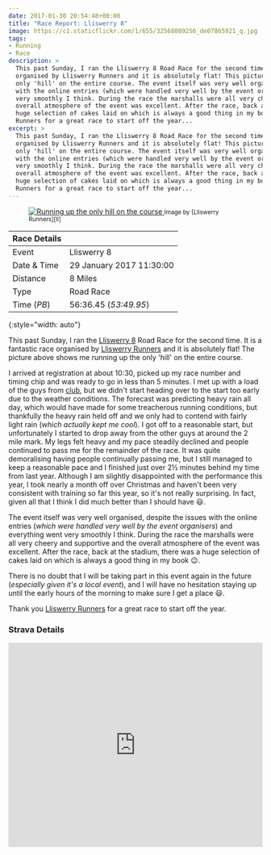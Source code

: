 ```yaml
---
date: 2017-01-30 20:54:48+00:00
title: "Race Report: Lliswerry 8"
image: https://c1.staticflickr.com/1/655/32568089256_de07865921_q.jpg
tags:
- Running
- Race
description: >
  This past Sunday, I ran the Lliswerry 8 Road Race for the second time. It is a fantastic race 
  organised by Lliswerry Runners and it is absolutely flat! This picture shows me running up the
  only 'hill' on the entire course. The event itself was very well organised, despite the issues
  with the online entries (which were handled very well by the event organisers) and everything went
  very smoothly I think. During the race the marshalls were all very cheery and supportive and the
  overall atmosphere of the event was excellent. After the race, back at the stadium, there was a
  huge selection of cakes laid on which is always a good thing in my book. Thank you Lliswerry
  Runners for a great race to start off the year...
excerpt: >
  This past Sunday, I ran the Lliswerry 8 Road Race for the second time. It is a fantastic race 
  organised by Lliswerry Runners and it is absolutely flat! This picture shows me running up the
  only 'hill' on the entire course. The event itself was very well organised, despite the issues
  with the online entries (which were handled very well by the event organisers) and everything went
  very smoothly I think. During the race the marshalls were all very cheery and supportive and the
  overall atmosphere of the event was excellent. After the race, back at the stadium, there was a
  huge selection of cakes laid on which is always a good thing in my book. Thank you Lliswerry
  Runners for a great race to start off the year...
---
```


<figure class="flickr image alignright">
    <span>
      <a title="Running up the only hill on the course" href="https://c1.staticflickr.com/1/655/32568089256_de07865921_b.jpg" class="image">
        <img src="https://c1.staticflickr.com/1/655/32568089256_de07865921_n.jpg" alt="Running up the only hill on the course">
      </a>
      <a title="View on Flickr" href="https://www.flickr.com/photos/richard-perry/32568089256/" class="flickrlink"> </a>
    </span>
    <small class='aligncentre' markdown='1'>Image by [Lliswerry Runners][ll]</small>
</figure>

| Race Details |                          |
|--------------|--------------------------|
| Event        | Lliswerry 8              |
| Date & Time  | 29 January 2017 11:30:00 |
| Distance     | 8 Miles                  |
| Type         | Road Race                |
| Time (_PB_)  | 56:36.45 (_53:49.95_)    |
{:style="width: auto"}


This past Sunday, I ran the [Lliswerry 8][l8] Road Race for the second time. It is a fantastic race 
organised by [Lliswerry Runners][ll] and it is absolutely flat! The picture above shows me running
up the only 'hill' on the entire course. 

I arrived at registration at about 10:30, picked up my race number and timing chip and was ready to
go in less than 5 minutes. I met up with a load of the guys from [club][crc], but we didn't start
heading over to the start too early due to the weather conditions. The forecast was predicting heavy
rain all day, which would have made for some treacherous running conditions, but thankfully the
heavy rain held off and we only had to contend with fairly light rain (_which actually kept me
cool_). I got off to a reasonable start, but unfortunately I started to drop away from the other
guys at around the 2 mile mark. My legs felt heavy and my pace steadily declined and people
continued to pass me for the remainder of the race. It was quite demoralising having people
continually passing me, but I still managed to keep a reasonable pace and I finished just over
2&frac12; minutes behind my time from last year. Although I am slightly disappointed with the
performance this year, I took nearly a month off over Christmas and haven't been very consistent
with training so far this year, so it's not really surprising. In fact, given all that I think I
did much better than I should have :smiley:.

The event itself was very well organised, despite the issues with the online entries (_which were
handled very well by the event organisers_) and everything went very smoothly I think. During the
race the marshalls were all very cheery and supportive and the overall atmosphere of the event was
excellent. After the race, back at the stadium, there was a huge selection of cakes laid on which is 
always a good thing in my book :wink:. 

There is no doubt that I will be taking part in this event again in the future (_especially given
it's a local event_), and I will have no hesitation staying up until the early hours of the morning
to make sure I get a place :smiley:. 

Thank you [Lliswerry Runners][ll] for a great race to start off the year.


### Strava Details

<iframe height='405' width='100%' frameborder='0' allowtransparency='true' scrolling='no'
  src='https://www.strava.com/activities/848145399/embed/71de2b7274140de54032bd78dd63381e81d06067'>
</iframe>

[l8]: //www.lliswerryrunners.org.uk/lliswerry8/
[ll]: //www.lliswerryrunners.org.uk/
[crc]: //www.caerleonrunningclub.co.uk/
